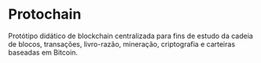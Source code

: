 # Protochain
Protótipo didático de blockchain centralizada para fins de estudo da cadeia de blocos, transações, livro-razão, mineração, criptografia e carteiras baseadas em Bitcoin.
